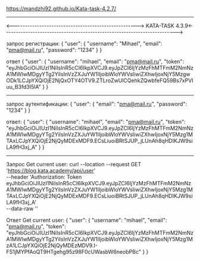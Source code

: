 https://mandzhi92.github.io/Kata-task-4.2.7/

__________________________________________________________________________

<---------------------------------------------------->
KATA-TASK 4.3.9<------------------------------------------------------------------------>

запрос регистрации: {
                      "user": {
                        "username": "Mihael",
                        "email": "pma@mail.ru",
                        "password": "1234"
                      }
                    }

ответ {
          "user": {
              "username": "mihael",
              "email": "pma@mail.ru",
              "token":    "eyJhbGciOiJIUzI1NiIsInR5cCI6IkpXVCJ9.eyJpZCI6IjYzMzFhMTFmM2NmNzA1MWIwMDgyYTg2YiIsInVzZXJuYW1lIjoibWloYWVsIiwiZXhwIjoxNjY5MzgwODk1LCJpYXQiOjE2NjQxOTY4OTV9.ZTLroZwUlCQehkZQwbfeFQ59Bs7xPVIuu_B3fd3I5lA"
          }
      }
__________________________________________________________________________    
    
запрос аутентификации: {
  "user": {
    "email": "pma@mail.ru",
    "password": "1234"
  }
}

ответ: {
    "user": {
        "username": "mihael",
        "email": "pma@mail.ru",
        "token": "eyJhbGciOiJIUzI1NiIsInR5cCI6IkpXVCJ9.eyJpZCI6IjYzMzFhMTFmM2NmNzA1MWIwMDgyYTg2YiIsInVzZXJuYW1lIjoibWloYWVsIiwiZXhwIjoxNjY5Mzg1MTAxLCJpYXQiOjE2NjQyMDExMDF9.ECsLiuoiBRtSJUP_jLUnAh8qHDIKJW9siLA9fH3xj_A"
    }
}
___________________________________________________________________________
Запрос Get current user:
curl --location --request GET 'https://blog.kata.academy/api/user' \
--header 'Authorization: Token eyJhbGciOiJIUzI1NiIsInR5cCI6IkpXVCJ9.eyJpZCI6IjYzMzFhMTFmM2NmNzA1MWIwMDgyYTg2YiIsInVzZXJuYW1lIjoibWloYWVsIiwiZXhwIjoxNjY5Mzg1MTAxLCJpYXQiOjE2NjQyMDExMDF9.ECsLiuoiBRtSJUP_jLUnAh8qHDIKJW9siLA9fH3xj_A' \
--data-raw ''

Ответ Get current user:
{
    "user": {
        "username": "mihael",
        "email": "pma@mail.ru",
        "token": "eyJhbGciOiJIUzI1NiIsInR5cCI6IkpXVCJ9.eyJpZCI6IjYzMzFhMTFmM2NmNzA1MWIwMDgyYTg2YiIsInVzZXJuYW1lIjoibWloYWVsIiwiZXhwIjoxNjY5Mzg1MzA1LCJpYXQiOjE2NjQyMDEzMDV9.I-FS1jMYPfAoQT9HTgehg95z98F0cUWasbW6neobPBc"
    }
}
